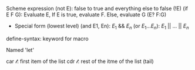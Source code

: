 Scheme expression
(not E): false to true and everything else to false (!E)
(if E F G): Evaluate E, If E is true, evaluate F. Else, evaluate G (E? F:G)
- Special form (lowest level)
(and E1, En): $E_1$ && $E_n$
(or $E_1 ... E_n$): $E_1$ || ... || $E_n$

define-syntax: keyword for macro

Named 'let'

car $\mathscr l$: first item of the list
cdr $\mathscr l$: rest of the itme of the list (tail)
